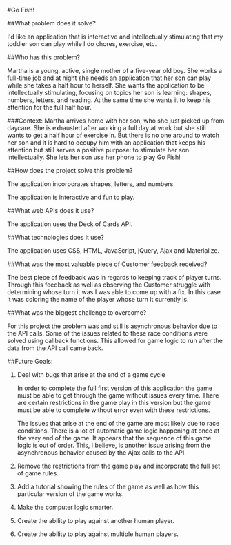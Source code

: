 #Go Fish!

##What problem does it solve?

I'd like an application that is interactive and intellectually stimulating that my toddler son can play while I do chores, exercise, etc.

##Who has this problem?

Martha is a young, active, single mother of a five-year old boy. She works a full-time job and at night she needs an application that her son can play while she takes a half hour to herself. She wants the application to be intellectually stimulating, focusing on topics her son is learning: shapes, numbers, letters, and reading. At the same time she wants it to keep his attention for the full half hour.

###Context:
Martha arrives home with her son, who she just picked up from daycare. She is exhausted after working a full day at work but she still wants to get a half hour of exercise in. But there is no one around to watch her son and it is hard to occupy him with an application that keeps his attention but still serves a positive purpose: to stimulate her son intellectually. She lets her son use her phone to play Go Fish!

##How does the project solve this problem?

The application incorporates shapes, letters, and numbers.

The application is interactive and fun to play.

##What web APIs does it use?

The application uses the Deck of Cards API.

##What technologies does it use?

The application uses CSS, HTML, JavaScript, jQuery, Ajax and Materialize.

##What was the most valuable piece of Customer feedback received?

The best piece of feedback was in regards to keeping track of player turns. Through this feedback as well as observing the Customer struggle with determining whose turn it was I was able to come up with a fix. In this case it was coloring the name of the player whose turn it currently is.

##What was the biggest challenge to overcome?

For this project the problem was and still is asynchronous behavior due to the API calls. Some of the issues related to these race conditions were solved using callback functions. This allowed for game logic to run after the data from the API call came back.

##Future Goals:

1. Deal with bugs that arise at the end of a game cycle

    In order to complete the full first version of this application the game must be able to get through the game without issues every time. There are certain restrictions in the game play in this version but the game must be able to complete without error even with these restrictions.

    The issues that arise at the end of the game are most likely due to race conditions. There is a lot of automatic game logic happening at once at the very end of the game. It appears that the sequence of this game logic is out of order. This, I believe, is another issue arising from the asynchronous behavior caused by the Ajax calls to the API.

2. Remove the restrictions from the game play and incorporate the full set of   game rules.

3. Add a tutorial showing the rules of the game as well as how this particular version of the game works.

4. Make the computer logic smarter.

5. Create the ability to play against another human player.

6. Create the ability to play against multiple human players.
